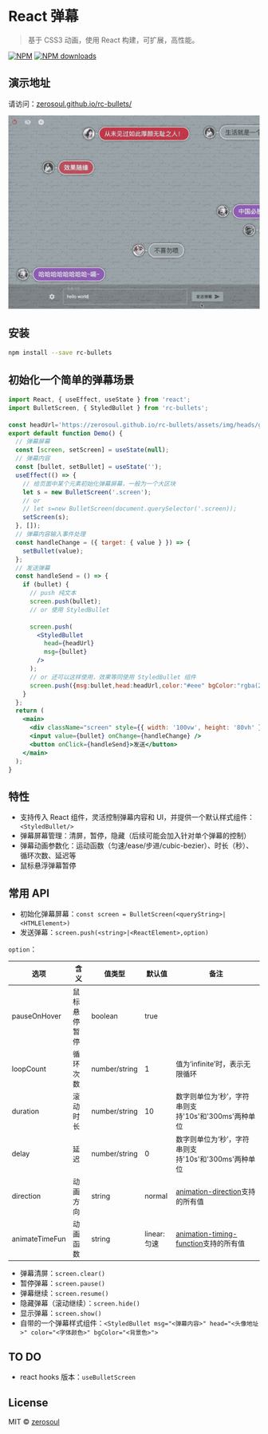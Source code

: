 # React 弹幕

> 基于 CSS3 动画，使用 React 构建，可扩展，高性能。

[![NPM](https://img.shields.io/npm/v/rc-bullets.svg)](https://www.npmjs.com/package/rc-bullets) [![NPM downloads](https://img.shields.io/npm/dm/rc-bullets.svg)](http://npmjs.com/package/rc-bullets)

## 演示地址

请访问：[zerosoul.github.io/rc-bullets/](https://zerosoul.github.io/rc-bullets/)

![demo gif](demo.gif)

## 安装

```bash
npm install --save rc-bullets
```

## 初始化一个简单的弹幕场景

```jsx
import React, { useEffect, useState } from 'react';
import BulletScreen, { StyledBullet } from 'rc-bullets';

const headUrl='https://zerosoul.github.io/rc-bullets/assets/img/heads/girl.jpg';
export default function Demo() {
  // 弹幕屏幕
  const [screen, setScreen] = useState(null);
  // 弹幕内容
  const [bullet, setBullet] = useState('');
  useEffect(() => {
    // 给页面中某个元素初始化弹幕屏幕，一般为一个大区块
    let s = new BulletScreen('.screen');
    // or
    // let s=new BulletScreen(document.querySelector('.screen));
    setScreen(s);
  }, []);
  // 弹幕内容输入事件处理
  const handleChange = ({ target: { value } }) => {
    setBullet(value);
  };
  // 发送弹幕
  const handleSend = () => {
    if (bullet) {
      // push 纯文本
      screen.push(bullet);
      // or 使用 StyledBullet

      screen.push(
        <StyledBullet
          head={headUrl}
          msg={bullet}
        />
      );
      // or 还可以这样使用，效果等同使用 StyledBullet 组件
      screen.push({msg:bullet,head:headUrl,color:"#eee" bgColor:"rgba(2,2,2,.3)"})
    }
  };
  return (
    <main>
      <div className="screen" style={{ width: '100vw', height: '80vh' }}></div>
      <input value={bullet} onChange={handleChange} />
      <button onClick={handleSend}>发送</button>
    </main>
  );
}
```

## 特性

- 支持传入 React 组件，灵活控制弹幕内容和 UI，并提供一个默认样式组件：`<StyledBullet/>`
- 弹幕屏幕管理：清屏，暂停，隐藏（后续可能会加入针对单个弹幕的控制）
- 弹幕动画参数化：运动函数（匀速/ease/步进/cubic-bezier）、时长（秒）、循环次数、延迟等
- 鼠标悬浮弹幕暂停

## 常用 API

- 初始化弹幕屏幕：`const screen = BulletScreen(<queryString>|<HTMLElement>)`
- 发送弹幕：`screen.push(<string>|<ReactElement>,option)`

`option`：

| 选项           | 含义         | 值类型        | 默认值      | 备注                                                                                                                |
| -------------- | ------------ | ------------- | ----------- | ------------------------------------------------------------------------------------------------------------------- |
| pauseOnHover   | 鼠标悬停暂停 | boolean       | true        |                                                                                                                     |
| loopCount      | 循环次数     | number/string | 1           | 值为‘infinite’时，表示无限循环                                                                                      |
| duration       | 滚动时长     | number/string | 10          | 数字则单位为‘秒’，字符串则支持'10s'和'300ms'两种单位                                                                |
| delay          | 延迟         | number/string | 0           | 数字则单位为‘秒’，字符串则支持'10s'和'300ms'两种单位                                                                | [animation-delay](https://developer.mozilla.org/en-US/docs/Web/CSS/animation-delay)支持的所有值 |
| direction      | 动画方向     | string        | normal      | [animation-direction](https://developer.mozilla.org/en-US/docs/Web/CSS/animation-direction)支持的所有值             |
| animateTimeFun | 动画函数     | string        | linear:匀速 | [animation-timing-function](https://developer.mozilla.org/en-US/docs/Web/CSS/animation-timing-function)支持的所有值 |

- 弹幕清屏：`screen.clear()`
- 暂停弹幕：`screen.pause()`
- 弹幕继续：`screen.resume()`
- 隐藏弹幕（滚动继续）：`screen.hide()`
- 显示弹幕：`screen.show()`
- 自带的一个弹幕样式组件：`<StyledBullet msg="<弹幕内容>" head="<头像地址>" color="<字体颜色>" bgColor="<背景色>">`

## TO DO

- react hooks 版本：`useBulletScreen`

## License

MIT © [zerosoul](https://github.com/zerosoul)
